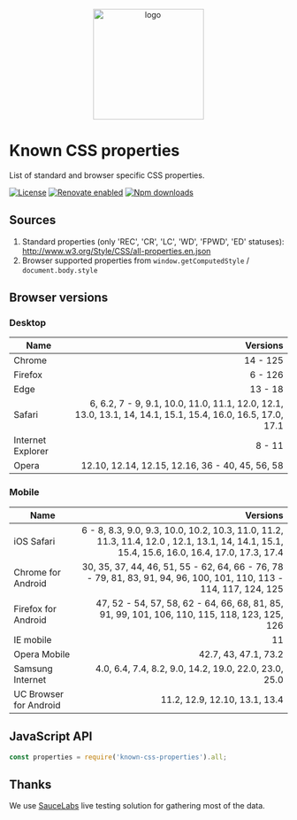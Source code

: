 <p align="center"><img src="logo.png" width="200" height="200" alt="logo" /></p>

# Known CSS properties

List of standard and browser specific CSS properties.

[![License](https://img.shields.io/github/license/known-css/known-css-properties.svg)](https://github.com/known-css/known-css-properties/blob/master/LICENSE)
[![Renovate enabled](https://img.shields.io/badge/renovate-enabled-brightgreen.svg)](https://renovateapp.com/)
[![Npm downloads](https://img.shields.io/npm/dm/known-css-properties.svg)](https://www.npmjs.com/package/known-css-properties)

## Sources

1. Standard properties (only 'REC', 'CR', 'LC', 'WD', 'FPWD', 'ED' statuses): http://www.w3.org/Style/CSS/all-properties.en.json
2. Browser supported properties from `window.getComputedStyle` / `document.body.style`

## Browser versions

### Desktop

| Name | Versions |
|---|--:|
| Chrome | 14 - 125 |
| Firefox | 6 - 126 |
| Edge | 13 - 18 |
| Safari | 6, 6.2, 7 - 9, 9.1, 10.0, 11.0, 11.1, 12.0, 12.1, 13.0, 13.1, 14, 14.1, 15.1, 15.4, 16.0, 16.5, 17.0, 17.1 |
| Internet Explorer | 8 - 11 |
| Opera | 12.10, 12.14, 12.15, 12.16, 36 - 40, 45, 56, 58 |

### Mobile
| Name | Versions |
|---|--:|
| iOS Safari | 6 - 8, 8.3, 9.0, 9.3, 10.0, 10.2, 10.3, 11.0, 11.2, 11.3, 11.4, 12.0 , 12.1, 13.1, 14, 14.1, 15.1, 15.4, 15.6, 16.0, 16.4, 17.0, 17.3, 17.4 |
| Chrome for Android | 30, 35, 37, 44, 46, 51, 55 - 62, 64, 66 - 76, 78 - 79, 81, 83, 91, 94, 96, 100, 101, 110, 113 - 114, 117, 124, 125 |
| Firefox for Android | 47, 52 - 54, 57, 58, 62 - 64, 66, 68, 81, 85, 91, 99, 101, 106, 110, 115, 118, 123, 125, 126 |
| IE mobile | 11 |
| Opera Mobile | 42.7, 43, 47.1, 73.2 |
| Samsung Internet | 4.0, 6.4, 7.4, 8.2, 9.0, 14.2, 19.0, 22.0, 23.0, 25.0 |
| UC Browser for Android | 11.2, 12.9, 12.10, 13.1, 13.4 |

## JavaScript API

```js
const properties = require('known-css-properties').all;
```

## Thanks

We use [SauceLabs](https://saucelabs.com) live testing solution for gathering most of the data.
